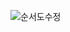![순서도수정](https://github.com/OhSuYeong/Toy_Project_02/assets/101083171/00ac3969-e9f8-4bfc-9b8c-4aa04b267a26)
